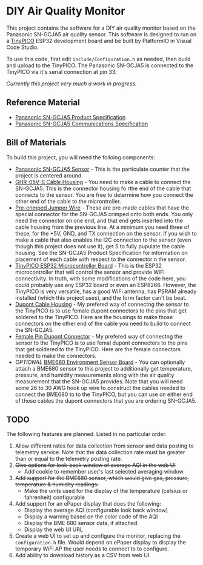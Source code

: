 # DIY Air Quality Monitor

This project contains the software for a DIY air quality monitor based on the Panasonic SN-GCJA5 air quality sensor. This software is designed to run on a [TinyPICO](https://www.tinypico.com) ESP32 development board and be built by PlatformIO in Visual Code Studio.

To use this code, first edit `include/Configuration.h` as needed, then build and upload to the TinyPICO. The Panasonic SN-GCJA5 is connected to the TinyPICO via it's serial connection at pin 33.

*Currently this project very much a work in progress.*

## Reference Material

* [Panasonic SN-GCJA5 Product Specification](https://na.industrial.panasonic.com/products/sensors/air-quality-gas-flow-sensors/lineup/laser-type-pm-sensor/series/123557/model/123559)
* [Panasonic SN-GCJA5 Communications Specification](https://b2b-api.panasonic.eu/file_stream/pids/fileversion/8814)

## Bill of Materials
To build this project, you will need the folloing components:

* [Panasonic SN-GCJA5 Sensor](https://www.mouser.com/ProductDetail/667-SN-GCJA5) - This is the particulate counter that the project is centered around.
* [GHR-05V-S Cable Housing](https://www.digikey.com/en/products/detail/jst-sales-america-inc/AGHGH28K305/6009450) - You need to make a cable to connect the SN-GCJA5. This is the connector housing fo rthe end of the cable that connects to the sensor. You are free to determine how you connect the other end of the cable to the microntroller.
* [Pre-crimped Jumper Wire](https://www.digikey.com/en/products/detail/jst-sales-america-inc/AGHGH28K305/6009450) - These are pre-made cables that have the special connector for the SN-GCJA5 crimped onto both ends. You only need the connector on one end, and that end gets inserted into the cable housing from the previous line. At a minimum you need three of these, for the +5V, GND, and TX connection on the sensor. If you wish to make a cable that also enables the I2C connection to the sensor (even though this project does not use it), get 5 to fully pupulate the cable housing. See the SN-GCJA5 Product Specification for information on placement of each cable with respect to the connector n the sensor.
* [TinyPICO ESP32 Microcontroller Board](https://unexpectedmaker.com/shop/tinypico) - This is the ESP32 microcontroller that will control the sensor and provide WiFi connectivity. In truth, with some modifications of the code here, you could probably use any ESP32 board or even an ESP8266. However, the TinyPICO is very versatile, has a good WiFi antenna, has PSRAM already installed (which this project uses), and the form factor can't be beat.
* [Dupont Cable Housing](https://www.ebay.com/itm/100Pcs-1P-Dupont-Jumper-Wire-Cable-Housing-Female-Pin-Connector-2-54-mm-Pitch/112299848779) - My prefered way of connectng the sensor to the TinyPICO is to use female dupont connectors to the pins that get soldered to the TinyPICO. Here are the housings to make those connectors on the other end of the cable you need to build to connect the SN-GCJA5.
* [Female Pin Dupont Connector](https://www.ebay.com/itm/US-Stock-100pcs-Female-Pin-Dupont-Connector-Gold-Plated-2-54mm-Pitch/371912445248) - My prefered way of connectng the sensor to the TinyPICO is to use femal dupont connectors to the pins that get soldered to the TinyPICO. Here are the female connectors needed to make the connectors.
* *OPTIONAL* [BME680 Environment Sensor Board](https://www.digikey.com/products/en?mpart=3660&v=1528) - You can optionally attach a BME680 sensor to this project to additionally get temperature, pressure, and humidity measurements along with the air quality measurement that the SN-GCJA5 provides. Note that you will need some 26 to 30 AWG hook up wire to construct the cables needed to connect the BME680 to to the TinyPICO, but you can use on either end of those cables the dupont connectors that you are ordering SN-GCJA5.

## TODO
The following features are planned. Listed in no particular order.

1. Allow different rates for data collection from sensor and data posting to telemetry service. Note that the data collection rate must be greater than or equal to the telemetry posting rate.
2. ~~Give options for look-back window of average AQI in the web UI~~
   * Add cookie to remember user's last selected averaging window. 
3. ~~Add support for the BME680 sensor, which would give gas, pressure, temperature & humidity readings.~~
   * Make the units used for the display of the temperature (celsius or fahrenheit) configurable
4. Add support for an ePaper display that does the following:
   * Display the average AQI (configurable look back window)
   * Display a warning based on the color code of the AQI
   * Display the BME 680 sensor data, if attached.
   * Display the web UI URL
5. Create a web UI to set up and configure the monitor, replacing the `Configuration.h` file. Would depend on ePaper display to display the temporary WiFi AP the user needs to connect to to configure.
6. Add ability to download history as a CSV from web UI.
